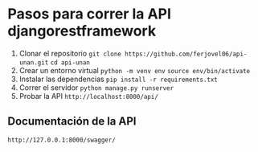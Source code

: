 # Pasos para correr la API djangorestframework
1. Clonar el repositorio
```git clone https://github.com/ferjovel06/api-unan.git```
```cd api-unan```
2. Crear un entorno virtual
```python -m venv env```
```source env/bin/activate```
3. Instalar las dependencias
```pip install -r requirements.txt```
4. Correr el servidor
```python manage.py runserver```
5. Probar la API
```http://localhost:8000/api/```

## Documentación de la API
```http://127.0.0.1:8000/swagger/```